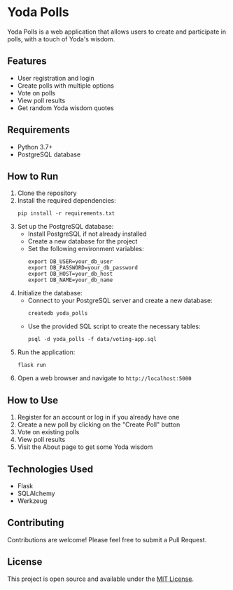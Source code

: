 # Yoda Polls

Yoda Polls is a web application that allows users to create and participate in polls, with a touch of Yoda's wisdom.

## Features

- User registration and login
- Create polls with multiple options
- Vote on polls
- View poll results
- Get random Yoda wisdom quotes

## Requirements

- Python 3.7+
- PostgreSQL database

## How to Run

1. Clone the repository
2. Install the required dependencies:
   ```
   pip install -r requirements.txt
   ```
3. Set up the PostgreSQL database:
   - Install PostgreSQL if not already installed
   - Create a new database for the project
   - Set the following environment variables:
     ```
     export DB_USER=your_db_user
     export DB_PASSWORD=your_db_password
     export DB_HOST=your_db_host
     export DB_NAME=your_db_name
     ```
4. Initialize the database:
   - Connect to your PostgreSQL server and create a new database:
     ```
     createdb yoda_polls
     ```
   - Use the provided SQL script to create the necessary tables:
     ```
     psql -d yoda_polls -f data/voting-app.sql
     ```
5. Run the application:
   ```
   flask run
   ```
6. Open a web browser and navigate to `http://localhost:5000`

## How to Use

1. Register for an account or log in if you already have one
2. Create a new poll by clicking on the "Create Poll" button
3. Vote on existing polls
4. View poll results
5. Visit the About page to get some Yoda wisdom

## Technologies Used

- Flask
- SQLAlchemy
- Werkzeug

## Contributing

Contributions are welcome! Please feel free to submit a Pull Request.

## License

This project is open source and available under the [MIT License](LICENSE).